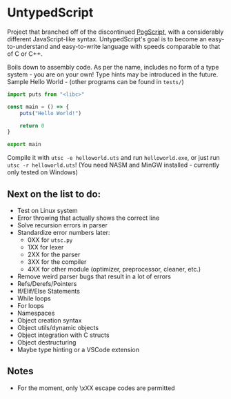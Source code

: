 # UntypedScript

Project that branched off of the discontinued [PogScript](https://github.com/User0332/PogScript), with a considerably different JavaScript-like syntax. UntypedScript's goal is to become an easy-to-understand and easy-to-write language with speeds comparable to that of C or C++.

Boils down to assembly code. As per the name, includes no form of a type system - you are on your own! Type hints may be introduced in the future. Sample Hello World - (other programs can be found in `tests/`)

```js
import puts from "<libc>"

const main = () => {
    puts("Hello World!")

    return 0
}

export main
```

Compile it with `utsc -e helloworld.uts` and run `helloworld.exe`, or just run `utsc -r helloworld.uts`! (You need NASM and MinGW installed - currently only tested on Windows)

## Next on the list to do:

- Test on Linux system
- Error throwing that actually shows the correct line
- Solve recursion errors in parser
- Standardize error numbers later:
    - 0XX for `utsc.py`
    - 1XX for lexer
    - 2XX for the parser
    - 3XX for the compiler
    - 4XX for other module (optimizer, preprocessor, cleaner, etc.)
- Remove weird parser bugs that result in a lot of errors
- Refs/Derefs/Pointers
- If/Elif/Else Statements
- While loops
- For loops
- Namespaces
- Object creation syntax
- Object utils/dynamic objects
- Object integration with C structs
- Object destructuring
- Maybe type hinting or a VSCode extension

## Notes

- For the moment, only \xXX escape codes are permitted
